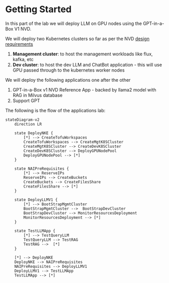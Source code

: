 # Getting Started

In this part of the lab we will deploy LLM on GPU nodes using the GPT-in-a-Box V1 NVD.

We will deploy two Kubernetes clusters so far as per the NVD [design requirements](../conceptual/conceptual.md#management-kubernetes-cluster)

1. **Management cluster**: to host the management workloads like flux, kafka, etc
2. **Dev cluster**: to host the dev LLM and ChatBot application - this will use GPU passed through to the kubernetes worker nodes 

We will deploy the following applications one after the other

1. GPT-in-a-Box v1 NVD Reference App - backed by llama2 model with RAG in Milvus database
2. Support GPT

The following is the flow of the applications lab:

```mermaid
stateDiagram-v2
    direction LR

    state DeployNKE {
        [*] --> CreateTofuWorkspaces
        CreateTofuWorkspaces --> CreateMgtK8SCluster
        CreateMgtK8SCluster --> CreateDevK8SCluster
        CreateDevK8SCluster --> DeployGPUNodePool
        DeployGPUNodePool --> [*]
    }
    
    state NAIPreRequisites {
        [*] --> ReserveIPs
        ReserveIPs --> CreateBuckets
        CreateBuckets --> CreateFilesShare
        CreateFilesShare --> [*]
    }
    
    state DeployLLMV1 {
        [*] --> BootStrapMgmtCluster
        BootStrapMgmtCluster -->  BootStrapDevCluster
        BootStrapDevCluster --> MonitorResourcesDeployment
        MonitorResourcesDeployment --> [*]
    }

    state TestLLMApp {
        [*] --> TestQueryLLM
        TestQueryLLM --> TestRAG
        TestRAG -->  [*]
    }

    [*] --> DeployNKE
    DeployNKE --> NAIPreRequisites
    NAIPreRequisites --> DeployLLMV1
    DeployLLMV1 --> TestLLMApp
    TestLLMApp --> [*]
```
